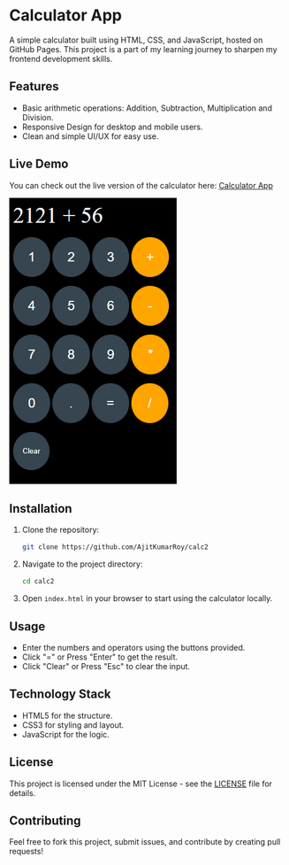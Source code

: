 # Calculator App

A simple calculator built using HTML, CSS, and JavaScript, hosted on GitHub Pages. This project is a part of my learning journey to sharpen my frontend development skills.

## Features
- Basic arithmetic operations: Addition, Subtraction, Multiplication and Division.
- Responsive Design for desktop and mobile users.
- Clean and simple UI/UX for easy use.

## Live Demo
You can check out the live version of the calculator here: [Calculator App](https://ajitkumarroy.github.io/calc2/)

![Screenshot of Calculator App](./images/image.png)


## Installation
1. Clone the repository:
   ````bash
   git clone https://github.com/AjitKumarRoy/calc2
2. Navigate to the project directory:
   ````bash
   cd calc2
3. Open `index.html` in your browser to start using  the calculator locally.


## Usage
- Enter the numbers and operators using the buttons provided.
- Click "=" or Press "Enter" to get the result.
- Click "Clear" or Press "Esc" to clear the input.

## Technology Stack
- HTML5 for the structure.
- CSS3 for styling and layout.
- JavaScript for the logic.

## License
This project is licensed under the MIT License - see the [LICENSE](./LICENSE) file for details.


## Contributing
Feel free to fork this project, submit issues, and contribute by creating pull requests!